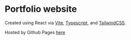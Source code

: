 # Portfolio website
Created using React via [Vite](https://vitejs.dev/guide/), [Typescript](https://www.typescriptlang.org/), and [TailwindCSS](https://tailwindcss.com/docs/guides/vite#react).

Hosted by Github Pages [here](https://cchiu28.github.io/)
